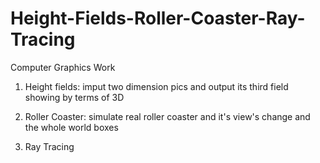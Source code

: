 # Height-Fields-Roller-Coaster-Ray-Tracing
Computer Graphics Work

1. Height fields: imput two dimension pics and output its third field showing by terms of 3D

2. Roller Coaster: simulate real roller coaster and it's view's change and the whole world boxes

3. Ray Tracing 
